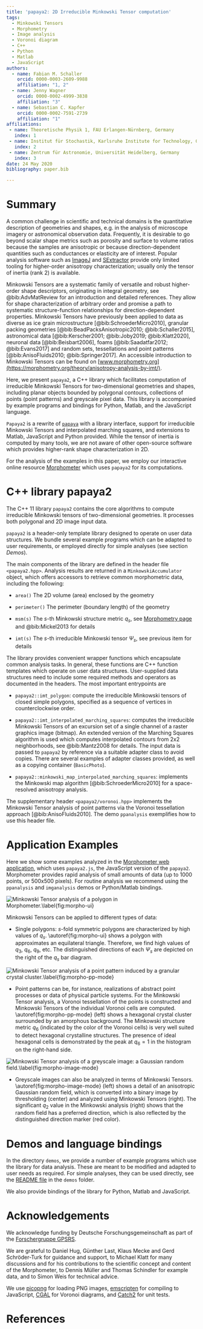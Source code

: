 ```yaml
---
title: 'papaya2: 2D Irreducible Minkowski Tensor computation'
tags:
  - Minkowski Tensors
  - Morphometry
  - Image analysis
  - Voronoi diagram
  - C++
  - Python
  - Matlab
  - JavaScript
authors:
  - name: Fabian M. Schaller
    orcid: 0000-0003-2609-9988
    affiliation: "1, 2"
  - name: Jenny Wagner
    orcid: 0000-0002-4999-3838
    affiliation: "3"
  - name: Sebastian C. Kapfer
    orcid: 0000-0002-7591-2739
    affiliation: "1"
affiliations:
 - name: Theoretische Physik 1, FAU Erlangen-Nürnberg, Germany
   index: 1
 - name: Institut für Stochastik, Karlsruhe Institute for Technology, Germany
   index: 2
 - name: Zentrum für Astronomie, Universität Heidelberg, Germany
   index: 3
date: 24 May 2020
bibliography: paper.bib

---
```


# Summary

A common challenge in scientific and technical domains is the quantitative
description of geometries and shapes, e.g. in the analysis of microscope
imagery or astronomical observation data.  Frequently, it is desirable to
go beyond scalar shape metrics such as porosity and surface to volume ratios
because the samples are anisotropic or because direction-dependent quantities
such as conductances or elasticity are of interest.  Popular analysis software
such as [ImageJ](https://imagej.nih.gov/ij/) and [SExtractor](https://imagej.nih.gov/ij/)
provide only limited tooling for higher-order anisotropy characterization;
usually only the tensor of inertia (rank 2) is available.

Minkowski Tensors are a systematic family of versatile and robust higher-order
shape descriptors, originating in integral geometry, see @bib:AdvMatReview for an introduction and detailed references.  They
allow for shape characterization of arbitrary order and promise a path to
systematic structure-function relationships for direction-dependent properties.
Minkowski Tensors have previously been applied to data as diverse as ice grain
microstructure [@bib:SchroederMicro2010],
granular packing geometries [@bib:BeadPacksAnisotropic2010; @bib:Schaller2015],
astronomical data [@bib:Kerscher2001; @bib:Joby2019; @bib:Klatt2020],
neuronal data [@bib:Beisbart2006],
foams [@bib:Saadatfar2012; @bib:Evans2017]
and random sets, tessellations and point patterns [@bib:AnisoFluids2010; @bib:Springer2017].
An accessible introduction to Minkowski Tensors can be found on
[www.morphometry.org](https://morphometry.org/theory/anisotropy-analysis-by-imt/).

Here, we present `papaya2`, a C++ library which facilitates computation of
irreducible Minkowski Tensors for two-dimensional geometries and shapes, including planar
objects bounded by polygonal contours, collections of points (point patterns)
and greyscale pixel data.
This library is accompanied by example programs and
bindings for Python, Matlab, and the JavaScript language.

`Papaya2` is a rewrite of [`papaya`](https://github.com/skapfer/papaya) with a
library interface, support for irreducible Minkowski Tensors and interpolated marching squares, and
extensions to Matlab, JavaScript and Python provided.  While the tensor of inertia is computed
by many tools, we are not aware of other open-source software which provides
higher-rank shape characterization in 2D.

For the analysis of the examples in this paper, we employ our interactive online resource
[Morphometer](https://morphometry.org/morphometer/) which uses `papaya2` for its computations.

# C++ library papaya2

The C++ 11 library `papaya2` contains the core algorithms to compute irreducible
Minkowski tensors of two-dimensional geometries.  It processes both polygonal
and 2D image input data.

`papaya2` is a header-only template library designed to operate on user data structures.
We bundle several example programs which can be adapted to user requirements,
or employed directly for simple analyses (see section *Demos*).

The main components of the library are defined in the header file `<papaya2.hpp>`.
Analysis results are returned in a `MinkowskiAccumulator` object, which offers
accessors to retrieve common morphometric data, including the following:

- `area()`  The 2D volume (area) enclosed by the geometry

- `perimeter()`  The perimeter (boundary length) of the geometry

- `msm(s)`  The $s$-th Minkowski structure metric $q_s$,
see [Morphometry page](https://morphometry.org/theory/anisotropy-analysis-by-imt/) and @bib:Mickel2013 for details

- `imt(s)`  The $s$-th irreducible Minkowski tensor $\Psi_s$,
see previous item for details

The library provides convenient wrapper functions which encapsulate common analysis tasks.
In general, these functions are C++ function templates which operate on user data structures.
User-supplied data structures need to include some required methods and operators as documented in the headers.
The most important entrypoints are

- `papaya2::imt_polygon`:
compute the irreducible Minkowski tensors of closed simple polygons, specified as a sequence
of vertices in counterclockwise order.

- `papaya2::imt_interpolated_marching_squares`:
computes the irreducible Minkowski Tensors of an excursion set of a single channel of a raster
graphics image (bitmap).  An extended version of the Marching Squares algorithm is
used which computes interpolated contours from 2x2 neighborhoods, see @bib:Mantz2008 for details.
The input data is passed to `papaya2` by reference via a suitable adapter class to avoid copies.
There are several examples of adapter classes provided, as well as a copying container (`BasicPhoto`).

- `papaya2::minkowski_map_interpolated_marching_squares`:
implements the Minkowski map algorithm [@bib:SchroederMicro2010] for a space-resolved anisotropy analysis.

The supplementary header `<papaya2/voronoi.hpp>` implements the Minkowski Tensor analysis of point
patterns via the Voronoi tessellation approach [@bib:AnisoFluids2010].  The demo
`ppanalysis` exemplifies how to use this header file.

# Application Examples

Here we show some examples analyzed in the [Morphometer web application](https://morphometry.org/morphometer/),
which uses `papaya2.js`, the JavaScript version of the `papaya2`.
Morphometer provides rapid analysis of small amounts of data (up to 1000 points, or 500x500 pixels).
For routine analysis we recommend using the `ppanalysis` and `imganalysis` demos or Python/Matlab bindings.

![Minkowski Tensor analysis of a polygon in Morphometer.\label{fig:morpho-ui}](morphometer-single-polygon.png)

Minkowski Tensors can be applied to different types of data:

- Single polygons: $s$-fold symmetric polygons are characterized by high values of $q_s$.
\autoref{fig:morpho-ui} shows a polygon with approximates an equilateral triangle.
Therefore, we find high values of $q_3$, $q_6$, $q_9$, etc.
The distinguished directions of each $\Psi_s$ are depicted on the right of the $q_s$ bar diagram.

![Minkowski Tensor analysis of a point pattern induced by a granular crystal cluster.\label{fig:morpho-pp-mode}](morphometer-granular-cryst-cluster.png)

- Point patterns can be, for instance, realizations of abstract point processes or data of physical particle systems.
For the Minkowski Tensor analysis, a Voronoi tessellation of the points is constructed and
Minkowski Tensors of the individual Voronoi cells are computed.
\autoref{fig:morpho-pp-mode} (left) shows a hexagonal crystal cluster surrounded by an amorphous background.
The Minkowski structure metric $q_6$ (indicated by the color of the Voronoi cells) is very well suited to detect hexagonal crystalline structures.
The presence of ideal hexagonal cells is demonstrated by the peak at $q_6 = 1$ in the histogram on the right-hand side.

![Minkowski Tensor analysis of a greyscale image: a Gaussian random field.\label{fig:morpho-image-mode}](morphometer-image-analysis.png)
 
- Greyscale images can also be analyzed in terms of Minkowski Tensors.
\autoref{fig:morpho-image-mode} (left) shows a detail of an anisotropic Gaussian random field,
which is converted into a binary image by thresholding (center) and analyzed using Minkowski Tensors (right).
The significant $q_2$ value in the Minkowski analysis (right) shows that the random field has a preferred direction,
which is also reflected by the distinguished direction marker (red color).

# Demos and language bindings

In the directory `demos`, we provide a number of example programs which use the library
for data analysis.  These are meant to be modified and adapted to user needs as required.
For simple analyses, they can be used directly, see the 
[README file](https://github.com/morphometry/papaya2/blob/master/demos/README.md) in the `demos` folder.

We also provide bindings of the library for Python, Matlab and JavaScript.

# Acknowledgements

We acknowledge funding by Deutsche Forschungsgemeinschaft as part of the [Forschergruppe GPSRS](http://gpsrs.de).

We are grateful to Daniel Hug, Günther Last, Klaus Mecke and Gerd Schröder-Turk for guidance and support,
to Michael Klatt for many discussions and for his contributions to the scientific concept and content of the
Morphometer, to Dennis Müller and Thomas Schindler for example data, and to Simon Weis for technical advice.

We use [picopng](https://lodev.org/lodepng/) for loading PNG images,
[emscripten](https://emscripten.org/) for compiling to JavaScript,
[CGAL](https://cgal.org/) for Voronoi diagrams,
and
[Catch2](https://github.com/catchorg/Catch2) for unit tests.

# References
